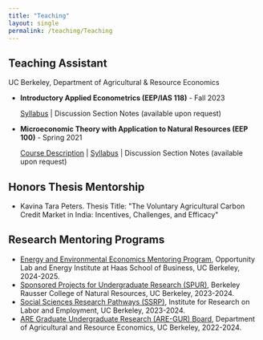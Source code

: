 ```yaml
---
title: "Teaching"
layout: single
permalink: /teaching/Teaching
---
```


## Teaching Assistant

UC Berkeley, Department of Agricultural & Resource Economics 

- **Introductory Applied Econometrics (EEP/IAS 118)** - Fall 2023
  
  [Syllabus](https://github.com/shuoy528/shuoyu.github.io/files/EEP118_syllabus.pdf) \| Discussion Section Notes (available upon request)
 
- **Microeconomic Theory with Application to Natural Resources (EEP 100)** - Spring 2021
  
  [Course Description](https://github.com/shuoy528/shuoyu.github.io/files/EEP100_CourseDescription.pdf) \| [Syllabus](https://github.com/shuoy528/shuoyu.github.io/files/EEP100_syllabus.pdf) \| Discussion Section Notes (available upon request)

## Honors Thesis Mentorship

- Kavina Tara Peters. Thesis Title: "The Voluntary Agricultural Carbon Credit Market in India: Incentives, Challenges, and Efficacy"

## Research Mentoring Programs

- [Energy and Environmental Economics Mentoring Program](https://www.olab.berkeley.edu/energyinstitute-sloan), Opportunity Lab and Energy Institute at Haas School of Business, UC Berkeley, 2024-2025.
- [Sponsored Projects for Undergraduate Research (SPUR)](https://nature.berkeley.edu/undergraduate-research/spur/node/11037), Berkeley Rausser College of Natural Resources, UC Berkeley, 2023-2024.
- [Social Sciences Research Pathways (SSRP)](https://irle.berkeley.edu/student-opportunities/social-science-research-pathways/), Institute for Research on Labor and Employment, UC Berkeley, 2023-2024.
- [ARE Graduate Undergraduate Research (ARE-GUR) Board](https://are.berkeley.edu/eep/research-opportunities), Department of Agricultural and Resource Economics, UC Berkeley, 2022-2024.
